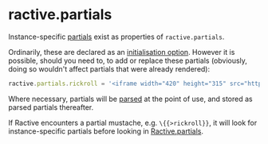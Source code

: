# ractive.partials

Instance-specific [partials](partials.md) exist as properties of `ractive.partials`.

Ordinarily, these are declared as an [initialisation option](options.md). However it is possible, should you need to, to add or replace these partials (obviously, doing so wouldn't affect partials that were already rendered):

```js
ractive.partials.rickroll = '<iframe width="420" height="315" src="http://www.youtube.com/embed/dQw4w9WgXcQ" frameborder="0" allowfullscreen></iframe>'
```

Where necessary, partials will be [parsed](ractive-parse) at the point of use, and stored as parsed partials thereafter.

If Ractive encounters a partial mustache, e.g. `\{{>rickroll}}`, it will look for instance-specific partials before looking in [Ractive.partials](ractive-partials-global.md).
